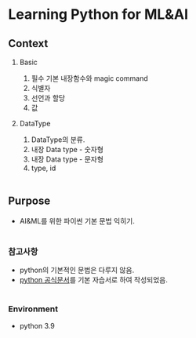 # Learning Python for ML&AI

## Context

1. Basic
   1. 필수 기본 내장함수와 magic command
   2. 식별자
   3. 선언과 할당
   4. 값

2. DataType
   1. DataType의 분류.
   2. 내장 Data type - 숫자형
   3. 내장 Data type - 문자형
   4. type, id 
<br><br>

## Purpose
- AI&ML를 위한 파이썬 기본 문법 익히기.
<br><br>

### 참고사항
- python의 기본적인 문법은 다루지 않음.
- [python 공식문서](https://docs.python.org/ko/3/)를 기본 자습서로 하여 작성되었음.
<br><br>

### Environment
- python 3.9
